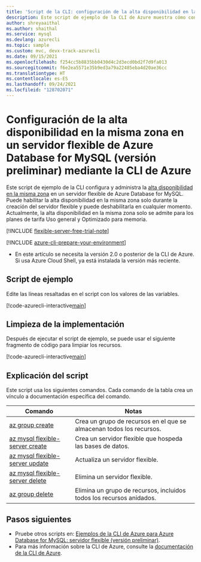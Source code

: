 ```yaml
---
title: 'Script de la CLI: configuración de la alta disponibilidad en la misma zona en un servidor flexible de Azure Database for MySQL (versión preliminar)'
description: Este script de ejemplo de la CLI de Azure muestra cómo configurar la alta disponibilidad en la misma zona en un servidor flexible de Azure Database for MySQL.
author: shreyaaithal
ms.author: shaithal
ms.service: mysql
ms.devlang: azurecli
ms.topic: sample
ms.custom: mvc, devx-track-azurecli
ms.date: 09/15/2021
ms.openlocfilehash: f254cc5b8835bb0430d4c2d3ecd0bd2f7d9fa013
ms.sourcegitcommit: f6e2ea5571e35b9ed3a79a22485eba4d20ae36cc
ms.translationtype: HT
ms.contentlocale: es-ES
ms.lasthandoff: 09/24/2021
ms.locfileid: "128702071"
---
```

# <a name="configure-same-zone-high-availability-in-an-azure-database-for-mysql---flexible-server-preview-using-azure-cli"></a>Configuración de la alta disponibilidad en la misma zona en un servidor flexible de Azure Database for MySQL (versión preliminar) mediante la CLI de Azure

Este script de ejemplo de la CLI configura y administra la [alta disponibilidad en la misma zona](../concepts-high-availability.md) en un servidor flexible de Azure Database for MySQL. Puede habilitar la alta disponibilidad en la misma zona solo durante la creación del servidor flexible y puede deshabilitarla en cualquier momento. Actualmente, la alta disponibilidad en la misma zona solo se admite para los planes de tarifa Uso general y Optimizado para memoria.


[!INCLUDE [flexible-server-free-trial-note](../../includes/flexible-server-free-trial-note.md)]

[!INCLUDE [azure-cli-prepare-your-environment](../../../../includes/azure-cli-prepare-your-environment.md)]

- En este artículo se necesita la versión 2.0 o posterior de la CLI de Azure. Si usa Azure Cloud Shell, ya está instalada la versión más reciente. 

## <a name="sample-script"></a>Script de ejemplo

Edite las líneas resaltadas en el script con los valores de las variables.

[!code-azurecli-interactive[main](../../../../cli_scripts/mysql/flexible-server/high-availability/same-zone-ha.sh?highlight=7,10-11 "Configure Same-Zone High Availability.")]

## <a name="clean-up-deployment"></a>Limpieza de la implementación

Después de ejecutar el script de ejemplo, se puede usar el siguiente fragmento de código para limpiar los recursos.

[!code-azurecli-interactive[main](../../../../cli_scripts/mysql/flexible-server/high-availability/clean-up-resources.sh?highlight=4 "Clean up resources.")]

## <a name="script-explanation"></a>Explicación del script

Este script usa los siguientes comandos. Cada comando de la tabla crea un vínculo a documentación específica del comando.

| **Comando** | **Notas** |
|---|---|
|[az group create](/cli/azure/group#az_group_create)|Crea un grupo de recursos en el que se almacenan todos los recursos.|
|[az mysql flexible-server create](/cli/azure/mysql/flexible-server#az_mysql_flexible_server_create)|Crea un servidor flexible que hospeda las bases de datos.|
|[az mysql flexible-server update](/cli/azure/mysql/flexible-server#az_mysql_flexible_server_update)|Actualiza un servidor flexible.|
|[az mysql flexible-server delete](/cli/azure/mysql/flexible-server#az_mysql_flexible_server_delete)|Elimina un servidor flexible.|
|[az group delete](/cli/azure/group#az_group_delete) | Elimina un grupo de recursos, incluidos todos los recursos anidados.|

## <a name="next-steps"></a>Pasos siguientes

- Pruebe otros scripts en: [Ejemplos de la CLI de Azure para Azure Database for MySQL: servidor flexible (versión preliminar)](../sample-scripts-azure-cli.md).
- Para más información sobre la CLI de Azure, consulte la [documentación de la CLI de Azure](/cli/azure).